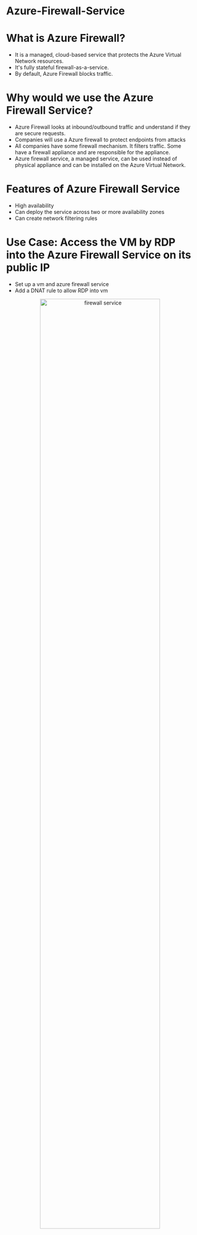 # Azure-Firewall-Service

# What is Azure Firewall?
- It is a managed, cloud-based service that protects the Azure Virtual Network resources.
- It's fully stateful firewall-as-a-service.
- By default, Azure Firewall blocks traffic.

# Why would we use the Azure Firewall Service?
- Azure Firewall looks at inbound/outbound traffic and understand if they are secure requests.
- Companies will use a Azure firewall to protect endpoints from attacks
- All companies have some firewall mechanism. It filters traffic. Some have a firewall appliance and are responsible for the appliance.
- Azure firewall service, a managed service, can be used instead of physical appliance and can be installed on the Azure Virtual Network.


# Features of Azure Firewall Service
- High availability
- Can deploy the service across two or more availability zones
- Can create network filtering rules

# Use Case: Access the VM by RDP into the Azure Firewall Service on its public IP
- Set up a vm and azure firewall service 
- Add a DNAT rule to allow RDP into vm
<p align="center">
  
<img src="https://user-images.githubusercontent.com/104326475/171281298-07af8ad3-a335-4288-ae36-273c9e2a49bd.png" height="80%" width="80%" alt="firewall service"/>

<p/>


# Azure Firewall Service must have its own subnet. 
- There must be enough IP address ranges for the subnets.
- Name must be AzureFirewallSubnet
- It will have a public IP and a private IP
- VMs will communicate with the Azure Firewall Service via its Private IP

# Create a VM with no public IP and a subnet for the Azure Firewall Service
<p align="center">
  
<img src="https://user-images.githubusercontent.com/104326475/171255033-034c69f9-b170-4558-b0b1-1730f2f96d9a.png" height="200%" width="200%" alt="firewall service"/>

<p/>

# Creating the Azure Firewall Service
- Ensure that the Azure Firewall Service is within the same virtual network and region.
- Also add a public IP to the Azure Firewall Service
<p align="center">
  
<img src="https://user-images.githubusercontent.com/104326475/171256418-5737b235-652c-498d-970e-8e4fed3b807f.png" height="70%" width="70%" alt="firewall service"/>

<p/> 

# Add a DNAT rule within the Firewall Policy
- Navigate to Firewall Service > Firewall Policy > DNAT rule > Add a rule collection
- Source is the computer that will RDP into the Firewall Service.
- I blurred my personal laptop's IP address.
- Azure Firewall Service listens on port 4000
- Destination is the public IP of the Azure Firewall Service
- Translated Address is the demovm's private IP. Firewall Service will forward to request to that machine.
- Translated port is 3389 since it is RDP

<p align="center">
  
<img src="https://user-images.githubusercontent.com/104326475/171262923-91a9ab04-b0a9-46d1-9e0d-1a2356eea9ec.png" height="270%" width="270%" alt="firewall service"/>

<p/> 

# RDP into Azure Firewall Service


# Successful RDP 
<p align="center">
  
<img src="https://user-images.githubusercontent.com/104326475/171262439-497169d3-d57f-4d4c-ada8-18d68ab725b5.png" height="70%" width="70%" alt="firewall service"/>

<p/> 


# Create the route table

<p align="center">
  
<img src="https://user-images.githubusercontent.com/104326475/171265006-0925c196-8465-4d82-bb3e-ede30ab2bfc1.png" height="40%" width="40%" alt="firewall service"/>

<p/> 


# How to route traffic through the firewall?
- Use Route Table service
- Associate the route table to the subnet that contains demovm
<p align="center">
  
<img src="https://user-images.githubusercontent.com/104326475/171265240-82216d23-3656-4ba1-9834-2d86e988990c.png" height="170%" width="170%" alt="firewall service"/>

<p/>

- This will allow admins to control traffic outbound to the internet within demovm
- Any traffic that goes to the internet needs to go through the firewall appliance on its private IP
- 0.0.0.0/0 is the internet
- Next hop address is 10.0.1.4, which is the firewall appliance's private IP

<p align="center">
  
<img src="https://user-images.githubusercontent.com/104326475/171265639-ebe4e733-b770-4ce5-a38b-1a9fe87dfcf5.png" height="170%" width="170%" alt="firewall service"/>

<p/> 


- Try accessing the internet now within demovm
- Users will not be allowed because there isn't a application allow rule in the azure firewall service

<p align="center">
  
<img src="https://user-images.githubusercontent.com/104326475/171266451-1d93bc7f-66cf-4238-9c29-36d60604262b.png" height="170%" width="170%" alt="firewall service"/>

<p/> 


# Application Rules
- Use application rules when admins want to allow users to access fully qualified domain names
- Source is the privateip of the demovm since we are trying to access the internet from the demovm.
- HTTP, HTTPS because those are web pages that listen on port HTTP and HTTPS

<p align="center">
  
<img src="https://user-images.githubusercontent.com/104326475/171270684-2bfe0ae4-a32c-4e03-adcc-4d0e070adebb.png" height="250%" width="250%" alt="firewall service"/>

<p/> 

# Successful application rules to access google.com and microsoft.com
<p align="center">
  
<img src="https://user-images.githubusercontent.com/104326475/171271943-e4662fc3-3d54-4d5a-af97-e958e8b7bf49.png" height="250%" width="250%" alt="firewall service"/>

<p/> 


<p align="center">
  
<img src="https://user-images.githubusercontent.com/104326475/171271959-4e8ec153-d4f3-4534-9be7-0fdf8c7e21c4.png" height="250%" width="250%" alt="firewall service"/>

<p/> 
